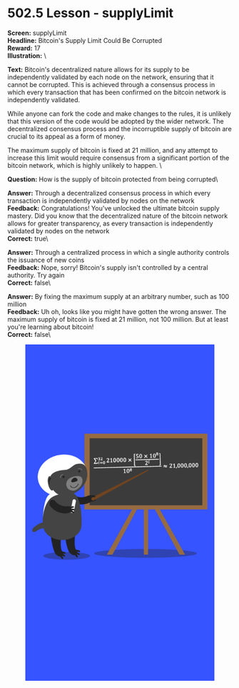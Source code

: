 # 502.5 Lesson - supplyLimit

**Screen:** supplyLimit\
**Headline:** Bitcoin&#x27;s Supply Limit Could Be Corrupted\
**Reward:** 17\
**Illustration:** \

**Text:** Bitcoin&#x27;s decentralized nature allows for its supply to be independently validated by each node on the network, ensuring that it cannot be corrupted. This is achieved through a consensus process in which every transaction that has been confirmed on the bitcoin network is independently validated.

While anyone can fork the code and make changes to the rules, it is unlikely that this version of the code would be adopted by the wider network. The decentralized consensus process and the incorruptible supply of bitcoin are crucial to its appeal as a form of money.

The maximum supply of bitcoin is fixed at 21 million, and any attempt to increase this limit would require consensus from a significant portion of the bitcoin network, which is highly unlikely to happen.
\

**Question:** How is the supply of bitcoin protected from being corrupted\

**Answer:** Through a decentralized consensus process in which every transaction is independently validated by nodes on the network\
**Feedback:** Congratulations! You&#x27;ve unlocked the ultimate bitcoin supply mastery. Did you know that the decentralized nature of the bitcoin network allows for greater transparency, as every transaction is independently validated by nodes on the network\
**Correct:** true\

**Answer:** Through a centralized process in which a single authority controls the issuance of new coins\
**Feedback:** Nope, sorry! Bitcoin&#x27;s supply isn&#x27;t controlled by a central authority. Try again\
**Correct:** false\

**Answer:** By fixing the maximum supply at an arbitrary number, such as 100 million\
**Feedback:** Uh oh, looks like you might have gotten the wrong answer. The maximum supply of bitcoin is fixed at 21 million, not 100 million. But at least you&#x27;re learning about bitcoin!\
**Correct:** false\


<figure><img src="../.gitbook/assets/502-05.png" alt=""><figcaption></figcaption></figure>

